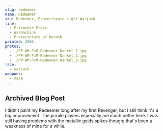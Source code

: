 ```yaml
---
slug: redeemer
name: Redeemer
sku: Redeemer, Protectorate Light Warjack
line:
  - Privateer Press
  - Warmachine
  - Protectorate of Menoth
painted: 2006
photos:
  - ./PP-WM-PoM-Redeemer-Dankel_1.jpg
  - ./PP-WM-PoM-Redeemer-Dankel_2.jpg
  - ./PP-WM-PoM-Redeemer-Dankel_3.jpg
race:
  - warjack
weapons:
  - mace
---
```


## Archived Blog Post

I didn't paint my Redeemer long after my first Revenger, but I still think it's a big improvement. The purple players especially are much better here. I was still having problems with the metallic golds spikes though; that's been a weakness of mine for a while.
